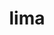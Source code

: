 ---
title: "lima"
layout: cache
categories: [package, develop]
meta: {"versions": ["0.23.2"], "compilers": ["apple-clang@=15.0.0"], "oss": ["ventura"], "platforms": ["darwin"], "targets": ["aarch64"], "stacks": ["developer-tools-darwin", "root"], "num_specs": 6, "num_specs_by_stack": {"root": 6, "developer-tools-darwin": 6}}
spec_details: [{"hash": "2xt4use6hm5vjyylgud25hjtinstj7a2", "compiler": "apple-clang@=15.0.0", "versions": ["0.23.2"], "os": "ventura", "platform": "darwin", "target": "aarch64", "variants": ["build_system=generic"], "stacks": ["root", "developer-tools-darwin"], "size": "-", "tarball": "https://binaries.spack.io/develop/build_cache/darwin-ventura-aarch64/apple-clang-15.0.0/lima-0.23.2/darwin-ventura-aarch64-apple-clang-15.0.0-lima-0.23.2-2xt4use6hm5vjyylgud25hjtinstj7a2.spack"}, {"hash": "3ntgovcw2hd2vdseexmioejqlgogaqat", "compiler": "apple-clang@=15.0.0", "versions": ["0.23.2"], "os": "ventura", "platform": "darwin", "target": "aarch64", "variants": ["build_system=generic"], "stacks": ["root", "developer-tools-darwin"], "size": "-", "tarball": "https://binaries.spack.io/develop/build_cache/darwin-ventura-aarch64/apple-clang-15.0.0/lima-0.23.2/darwin-ventura-aarch64-apple-clang-15.0.0-lima-0.23.2-3ntgovcw2hd2vdseexmioejqlgogaqat.spack"}, {"hash": "5xgw6t5mplmkqnumiz4w3hm5silmfyvl", "compiler": "apple-clang@=15.0.0", "versions": ["0.23.2"], "os": "ventura", "platform": "darwin", "target": "aarch64", "variants": ["build_system=generic"], "stacks": ["root", "developer-tools-darwin"], "size": "-", "tarball": "https://binaries.spack.io/develop/build_cache/darwin-ventura-aarch64/apple-clang-15.0.0/lima-0.23.2/darwin-ventura-aarch64-apple-clang-15.0.0-lima-0.23.2-5xgw6t5mplmkqnumiz4w3hm5silmfyvl.spack"}, {"hash": "kyo4i7jdye2iu5bhggek5ea7t3qbzcnq", "compiler": "apple-clang@=15.0.0", "versions": ["0.23.2"], "os": "ventura", "platform": "darwin", "target": "aarch64", "variants": ["build_system=generic"], "stacks": ["root", "developer-tools-darwin"], "size": "-", "tarball": "https://binaries.spack.io/develop/build_cache/darwin-ventura-aarch64/apple-clang-15.0.0/lima-0.23.2/darwin-ventura-aarch64-apple-clang-15.0.0-lima-0.23.2-kyo4i7jdye2iu5bhggek5ea7t3qbzcnq.spack"}, {"hash": "q2k3kgyaaftpddn67nv7procsbvo3w2p", "compiler": "apple-clang@=15.0.0", "versions": ["0.23.2"], "os": "ventura", "platform": "darwin", "target": "aarch64", "variants": ["build_system=generic"], "stacks": ["root", "developer-tools-darwin"], "size": "-", "tarball": "https://binaries.spack.io/develop/build_cache/darwin-ventura-aarch64/apple-clang-15.0.0/lima-0.23.2/darwin-ventura-aarch64-apple-clang-15.0.0-lima-0.23.2-q2k3kgyaaftpddn67nv7procsbvo3w2p.spack"}, {"hash": "vp37ccusizodi2qgtqddv6ekhnlqknzf", "compiler": "apple-clang@=15.0.0", "versions": ["0.23.2"], "os": "ventura", "platform": "darwin", "target": "aarch64", "variants": ["build_system=generic"], "stacks": ["root", "developer-tools-darwin"], "size": "-", "tarball": "https://binaries.spack.io/develop/build_cache/darwin-ventura-aarch64/apple-clang-15.0.0/lima-0.23.2/darwin-ventura-aarch64-apple-clang-15.0.0-lima-0.23.2-vp37ccusizodi2qgtqddv6ekhnlqknzf.spack"}]
---